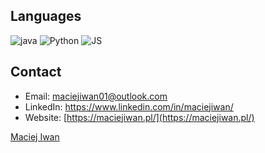 ## Languages
![java](https://img.shields.io/badge/java-%23ED8B00.svg?style=for-the-badge&logo=java&logoColor=white)
![Python](https://img.shields.io/badge/python-%2314354C.svg?style=for-the-badge&logo=python&logoColor=white)
![JS](https://img.shields.io/badge/javascript-%23323330.svg?style=for-the-badge&logo=javascript&logoColor=%23F7DF1E)

## Contact
* Email: maciejiwan01@outlook.com
* LinkedIn: https://www.linkedin.com/in/maciejiwan/
* Website: [https://maciejiwan.pl/](https://maciejiwan.pl/)

[Maciej Iwan](https://maciejiwan.pl/)

